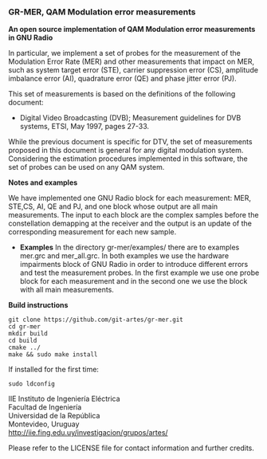 ### GR-MER, QAM Modulation error measurements

**An open source implementation of QAM Modulation error measurements in GNU Radio** 

In particular, we implement a set of probes for the measurement of the Modulation Error Rate (MER) and other measurements that impact on MER, such as system target error (STE), carrier suppression error (CS), amplitude imbalance error (AI), quadrature error (QE) and phase jitter error (PJ). 

This set of measurements is based on the definitions of the following document:

- Digital Video Broadcasting (DVB); Measurement guidelines for DVB systems, ETSI, May 1997, pages 27-33.

While the previous document is specific for DTV, the set of measurements proposed in this document is general for any digital modulation system. Considering the estimation procedures implemented in this software, the set of probes can be used on any QAM system. 

**Notes and examples**

We have implemented  one GNU Radio block for each measurement: MER, STE,CS, AI, QE and PJ,  and one block whose output are all main measurements.
The input to each block are the complex samples before the constellation demapping at the receiver and the output is an update of the corresponding measurement for each new sample. 

- **Examples**
In the directory gr-mer/examples/ there are to examples mer.grc and mer_all.grc. In both examples we use the hardware impairments block of GNU Radio in order to introduce different errors and test the measurement probes.
In the first example we use one probe block for each measurement and in the second one we use the block with all main measurements.

**Build instructions**

    git clone https://github.com/git-artes/gr-mer.git  
    cd gr-mer  
    mkdir build  
    cd build  
    cmake ../  
    make && sudo make install  

If installed for the first time:   

    sudo ldconfig  

IIE Instituto de Ingeniería Eléctrica  
Facultad de Ingeniería  
Universidad de la República  
Montevideo, Uruguay  
http://iie.fing.edu.uy/investigacion/grupos/artes/  

Please refer to the LICENSE file for contact information and further credits.

